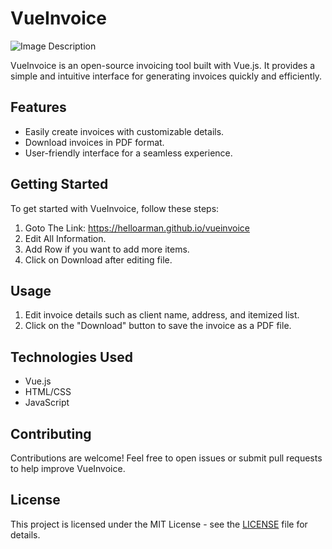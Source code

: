 # VueInvoice

![Image Description](helloarman/vueinvoice/blob/main/vueinvoice.jpg)

VueInvoice is an open-source invoicing tool built with Vue.js. It provides a simple and intuitive interface for generating invoices quickly and efficiently.

## Features

- Easily create invoices with customizable details.
- Download invoices in PDF format.
- User-friendly interface for a seamless experience.

## Getting Started

To get started with VueInvoice, follow these steps:

1. Goto The Link: https://helloarman.github.io/vueinvoice
2. Edit All Information.
3. Add Row if you want to add more items.
4. Click on Download after editing file.

## Usage

1. Edit invoice details such as client name, address, and itemized list.
2. Click on the "Download" button to save the invoice as a PDF file.

## Technologies Used

- Vue.js
- HTML/CSS
- JavaScript

## Contributing

Contributions are welcome! Feel free to open issues or submit pull requests to help improve VueInvoice.

## License

This project is licensed under the MIT License - see the [LICENSE](LICENSE) file for details.
